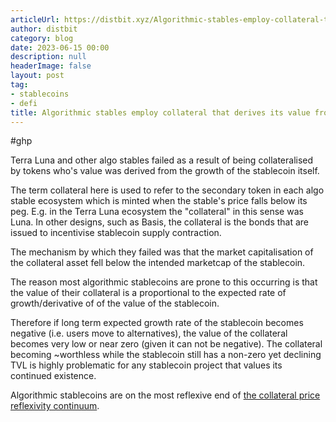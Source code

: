 ```yaml
---
articleUrl: https://distbit.xyz/Algorithmic-stables-employ-collateral-that-derives-its-value-from-TVL-growth
author: distbit
category: blog
date: 2023-06-15 00:00
description: null
headerImage: false
layout: post
tag:
- stablecoins
- defi
title: Algorithmic stables employ collateral that derives its value from TVL growth
---
```


#ghp 

Terra Luna and other algo stables failed as a result of being collateralised by tokens who's value was derived from the growth of the stablecoin itself.

The term collateral here is used to refer to the secondary token in each algo stable ecosystem which is minted when the stable's price falls below its peg. E.g. in the Terra Luna ecosystem the "collateral" in this sense was Luna. In other designs, such as Basis, the collateral is the bonds that are issued to incentivise stablecoin supply contraction.

The mechanism by which they failed was that the market capitalisation of the collateral asset fell below the intended marketcap of the stablecoin.

The reason most algorithmic stablecoins are prone to this occurring is that the value of their collateral is a proportional to the expected rate of growth/derivative of of the value of the stablecoin.

Therefore if long term expected growth rate of the stablecoin becomes negative (i.e. users move to alternatives), the value of the collateral becomes very low or near zero (given it can not be negative). The collateral becoming ~worthless while the stablecoin still has a non-zero yet declining TVL is highly problematic for any stablecoin project that values its continued existence. 

Algorithmic stablecoins are on the most reflexive end of [the collateral price reflexivity continuum](/The-collateral-price-reflexivity-continuum).